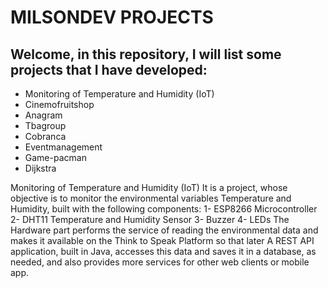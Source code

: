 # MILSONDEV PROJECTS

## Welcome, in this repository, I will list some projects that I have developed:
-	Monitoring of Temperature and Humidity (IoT)
-	Cinemofruitshop
-	Anagram
-	Tbagroup
-	Cobranca
-	Eventmanagement
-	Game-pacman
-	Dijkstra

Monitoring of Temperature and Humidity (IoT)
It is a project, whose objective is to monitor the environmental variables Temperature and Humidity, built with the following components:
  1- ESP8266 Microcontroller
  2- DHT11 Temperature and Humidity Sensor
  3- Buzzer
  4- LEDs
The Hardware part performs the service of reading the environmental data and makes it available on the Think to Speak Platform so that later A REST API application, built in Java, accesses this data and saves it in a database, as needed, and also provides more services for other web clients or mobile app.

